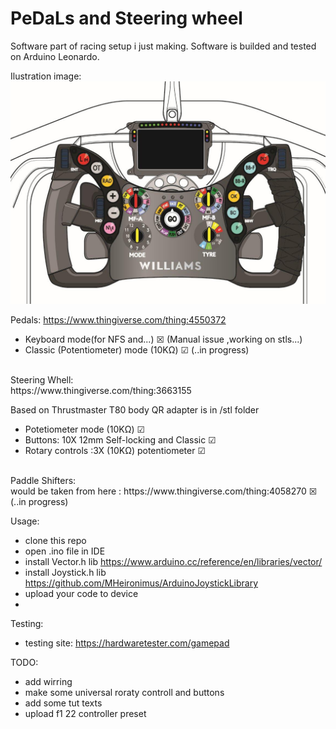 # PeDaLs and Steering wheel
Software part of racing setup i just making.
Software is builded and tested on Arduino Leonardo.

Ilustration image:<br>
![ilustration image](https://raw.githubusercontent.com/Thechopsee/PDLS/main/images/wheel.jpg)<br>

Pedals:
https://www.thingiverse.com/thing:4550372
- Keyboard mode(for NFS and...) ☒  (Manual issue ,working on stls...) 
- Classic (Potentiometer) mode (10KΩ) ☑ (..in progress)
<br>
Steering Whell:<br>
https://www.thingiverse.com/thing:3663155 <br>

Based on Thrustmaster T80 body QR adapter is in /stl folder <br>
- Potetiometer mode (10KΩ) ☑ <br>
- Buttons: 10X 12mm Self-locking and Classic ☑  <br>
- Rotary controls :3X (10KΩ) potentiometer ☑ <br>
<br>
Paddle Shifters:<br>
would be taken from here : https://www.thingiverse.com/thing:4058270 ☒ (..in progress)<br>

Usage:<br>
- clone this repo <br>
- open .ino file in IDE <br>
- install Vector.h lib https://www.arduino.cc/reference/en/libraries/vector/ <br>
- install Joystick.h lib https://github.com/MHeironimus/ArduinoJoystickLibrary <br>
- upload your code to device <br>
- 
Testing:<br>
- testing site: https://hardwaretester.com/gamepad <br>

TODO:<br>
- add wirring <br>
- make some universal roraty controll and buttons <br>
- add some tut texts <br>
- upload f1 22 controller preset <br> 




